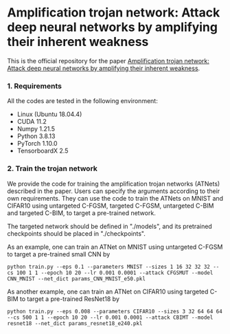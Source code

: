 # Amplification trojan network: Attack deep neural networks by amplifying their inherent weakness
This is the official repository for the paper [Amplification trojan network: Attack deep neural networks by amplifying their inherent weakness](https://www.sciencedirect.com/science/article/abs/pii/S0925231222008773).

### 1. Requirements
All the codes are tested in the following environment:
* Linux (Ubuntu 18.04.4)
* CUDA 11.2
* Numpy 1.21.5 
* Python 3.8.13
* PyTorch 1.10.0
* TensorboardX 2.5

### 2. Train the trojan network
We provide the code for training the amplification trojan networks (ATNets) described in the paper. Users can specify the arguments according to their own requirements. They can use the code to train the ATNets on MNIST and CIFAR10 using untargeted C-FGSM, targeted C-FGSM, untargeted C-BIM and targeted C-BIM, to target a pre-trained network. 

The targeted network should be defined in "./models", and its pretrained checkpoints should be placed in "./checkpoints".

As an example, one can train an ATNet on MNIST using untargeted C-FGSM to target a pre-trained small CNN by
```
python train.py --eps 0.1 --parameters MNIST --sizes 1 16 32 32 32 --cs 100 1 1 --epoch 10 20 --lr 0.001 0.0001 --attack CFGSMUT --model CNN_MNIST --net_dict params_CNN_MNIST_e50.pkl
```
As another example, one can train an ATNet on CIFAR10 using targeted C-BIM to target a pre-trained ResNet18 by
```
python train.py --eps 0.008 --parameters CIFAR10 --sizes 3 32 64 64 64 --cs 500 1 1 --epoch 10 20 --lr 0.001 0.0001 --attack CBIMT --model resnet18 --net_dict params_resnet18_e240.pkl
```
